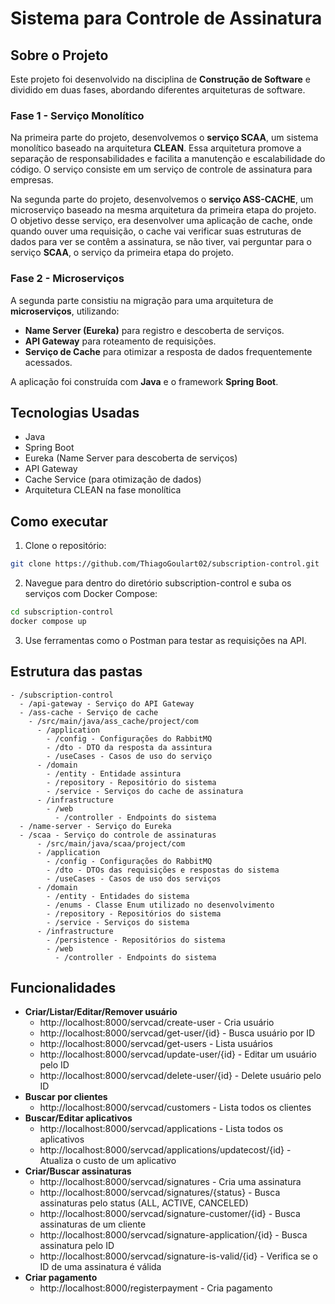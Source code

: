 # Sistema para Controle de Assinatura

## Sobre o Projeto

Este projeto foi desenvolvido na disciplina de **Construção de Software** e dividido em duas fases, abordando diferentes arquiteturas de software.

### Fase 1 - Serviço Monolítico

Na primeira parte do projeto, desenvolvemos o **serviço SCAA**, um sistema monolítico baseado na arquitetura **CLEAN**. Essa arquitetura promove a separação de responsabilidades e facilita a manutenção e escalabilidade do código. O serviço consiste em um serviço de controle de assinatura para empresas.

Na segunda parte do projeto, desenvolvemos o **serviço ASS-CACHE**, um microserviço baseado na mesma arquitetura da primeira etapa do projeto. O objetivo desse serviço, era desenvolver uma aplicação de cache, onde quando ouver uma requisição, o cache vai verificar suas estruturas de dados para ver se contêm a assinatura, se não tiver, vai perguntar para o serviço **SCAA**, o serviço da primeira etapa do projeto.

### Fase 2 - Microserviços

A segunda parte consistiu na migração para uma arquitetura de **microserviços**, utilizando:
- **Name Server (Eureka)** para registro e descoberta de serviços.
- **API Gateway** para roteamento de requisições.
- **Serviço de Cache** para otimizar a resposta de dados frequentemente acessados.

A aplicação foi construída com **Java** e o framework **Spring Boot**.

## Tecnologias Usadas

- Java  
- Spring Boot  
- Eureka (Name Server para descoberta de serviços)  
- API Gateway  
- Cache Service (para otimização de dados)  
- Arquitetura CLEAN na fase monolítica  

## Como executar

1. Clone o repositório:
```bash
git clone https://github.com/ThiagoGoulart02/subscription-control.git
```
2. Navegue para dentro do diretório subscription-control e suba os serviços com Docker Compose:
```bash
cd subscription-control
docker compose up
```
3. Use ferramentas como o Postman para testar as requisições na API.

## Estrutura das pastas

```
- /subscription-control  
  - /api-gateway - Serviço do API Gateway
  - /ass-cache - Serviço de cache  
    - /src/main/java/ass_cache/project/com 
      - /application  
        - /config - Configurações do RabbitMQ
        - /dto - DTO da resposta da assintura
        - /useCases - Casos de uso do serviço
      - /domain
        - /entity - Entidade assintura
        - /repository - Repositório do sistema
        - /service - Serviços do cache de assinatura
      - /infrastructure
        - /web
          - /controller - Endpoints do sistema
  - /name-server - Serviço do Eureka
  - /scaa - Serviço do controle de assinaturas
      - /src/main/java/scaa/project/com 
      - /application  
        - /config - Configurações do RabbitMQ
        - /dto - DTOs das requisições e respostas do sistema
        - /useCases - Casos de uso dos serviços
      - /domain
        - /entity - Entidades do sistema
        - /enums - Classe Enum utilizado no desenvolvimento
        - /repository - Repositórios do sistema
        - /service - Serviços do sistema
      - /infrastructure
        - /persistence - Repositórios do sistema
        - /web
          - /controller - Endpoints do sistema 
```
## Funcionalidades

- **Criar/Listar/Editar/Remover usuário**
  - http://localhost:8000/servcad/create-user - Cria usuário
  - http://localhost:8000/servcad/get-user/{id} - Busca usuário por ID
  - http://localhost:8000/servcad/get-users - Lista usuários
  - http://localhost:8000/servcad/update-user/{id} - Editar um usuário pelo ID
  - http://localhost:8000/servcad/delete-user/{id} - Delete usuário pelo ID
- **Buscar por clientes**
  - http://localhost:8000/servcad/customers - Lista todos os clientes
- **Buscar/Editar aplicativos**
  - http://localhost:8000/servcad/applications - Lista todos os aplicativos
  - http://localhost:8000/servcad/applications/updatecost/{id} - Atualiza o custo de um aplicativo
- **Criar/Buscar assinaturas**
  - http://localhost:8000/servcad/signatures - Cria uma assinatura
  - http://localhost:8000/servcad/signatures/{status} - Busca assinaturas pelo status (ALL, ACTIVE, CANCELED)
  - http://localhost:8000/servcad/signature-customer/{id} - Busca assinaturas de um cliente
  - http://localhost:8000/servcad/signature-application/{id} - Busca assinatura pelo ID
  - http://localhost:8000/servcad/signature-is-valid/{id} - Verifica se o ID de uma assinatura é válida
- **Criar pagamento**
  - http://localhost:8000/registerpayment - Cria pagamento
